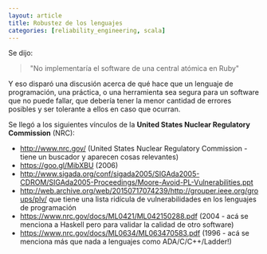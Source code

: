 ```yaml
---
layout: article
title: Robustez de los lenguajes
categories: [reliability_engineering, scala]
---
```


Se dijo:

> "No implementaría el software de una central atómica en Ruby" 

Y eso disparó una discusión acerca de qué hace que un lenguaje de programación, una práctica, o una herramienta sea segura para un software que no puede fallar, que debería tener la menor cantidad de errores posibles y ser tolerante a ellos en caso que ocurran.

Se llegó a los siguientes vínculos de la **United States Nuclear Regulatory Commission** (NRC):

-   [<http://www.nrc.gov/>](http://www.nrc.gov/) (United States Nuclear Regulatory Commission - tiene un buscador y aparecen cosas relevantes)
-   [<https://goo.gl/MibXBU>](https://goo.gl/MibXBU) (2006)
-   [<http://www.sigada.org/conf/sigada2005/SIGAda2005-CDROM/SIGAda2005-Proceedings/Moore-Avoid-PL-Vulnerabilities.ppt>](http://www.sigada.org/conf/sigada2005/SIGAda2005-CDROM/SIGAda2005-Proceedings/Moore-Avoid-PL-Vulnerabilities.ppt)
-   [<http://web.archive.org/web/20150717074239/http://grouper.ieee.org/groups/plv/>](http://web.archive.org/web/20150717074239/http://grouper.ieee.org/groups/plv/) que tiene una lista ridícula de vulnerabilidades en los lenguajes de programación
-   [<https://www.nrc.gov/docs/ML0421/ML042150288.pdf>](https://www.nrc.gov/docs/ML0421/ML042150288.pdf) (2004 - acá se menciona a Haskell pero para validar la calidad de otro software)
-   [<https://www.nrc.gov/docs/ML0634/ML063470583.pdf>](https://www.nrc.gov/docs/ML0634/ML063470583.pdf) (1996 - acá se menciona más que nada a lenguajes como ADA/C/C++/Ladder!)

